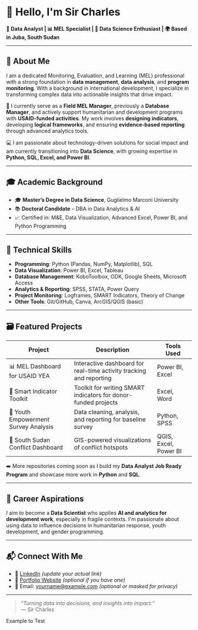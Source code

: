 # 👋 Hello, I'm Sir Charles

**🎯 Data Analyst | 📊 MEL Specialist | 🧠 Data Science Enthusiast | 🌍 Based in Juba, South Sudan**

---

## 🧾 About Me

I am a dedicated Monitoring, Evaluation, and Learning (MEL) professional with a strong foundation in **data management**, **data analysis**, and **program monitoring**. With a background in international development, I specialize in transforming complex data into actionable insights that drive impact.

📌 I currently serve as a **Field MEL Manager**, previously a **Database Manager**, and actively support humanitarian and development programs with **USAID-funded activities**. My work involves **designing indicators**, developing **logical frameworks**, and ensuring **evidence-based reporting** through advanced analytics tools.

💻 I am passionate about technology-driven solutions for social impact and am currently transitioning into **Data Science**, with growing expertise in **Python, SQL, Excel, and Power BI**.

---

## 🎓 Academic Background

- 🎓 **Master’s Degree in Data Science**, Guglielmo Marconi University  
- 📚 **Doctoral Candidate** – DBA in Data Analytics & AI  
- 📈 Certified in: M&E, Data Visualization, Advanced Excel, Power BI, and Python Programming

---

## 🔧 Technical Skills

- **Programming**: Python (Pandas, NumPy, Matplotlib), SQL  
- **Data Visualization**: Power BI, Excel, Tableau  
- **Database Management**: KoboToolbox, ODK, Google Sheets, Microsoft Access  
- **Analytics & Reporting**: SPSS, STATA, Power Query  
- **Project Monitoring**: Logframes, SMART Indicators, Theory of Change  
- **Other Tools**: Git/GitHub, Canva, ArcGIS/QGIS (basic)

---

## 🗃️ Featured Projects

| Project | Description | Tools Used |
|--------|-------------|------------|
| 📊 MEL Dashboard for USAID YEA | Interactive dashboard for real-time activity tracking and reporting | Power BI, Excel |
| 🧾 Smart Indicator Toolkit | Toolkit for writing SMART indicators for donor-funded projects | Excel, Word |
| 🧠 Youth Empowerment Survey Analysis | Data cleaning, analysis, and reporting for baseline survey | Python, SPSS |
| 📍 South Sudan Conflict Dashboard | GIS-powered visualizations of conflict hotspots | QGIS, Excel, Power BI |

➡️ More repositories coming soon as I build my **Data Analyst Job Ready Program** and showcase more work in **Python** and **SQL**.

---

## 🧭 Career Aspirations

I aim to become a **Data Scientist** who applies **AI and analytics for development work**, especially in fragile contexts. I'm passionate about using data to influence decisions in humanitarian response, youth development, and gender programming.

---

## 📬 Connect With Me

- 💼 [LinkedIn](https://www.linkedin.com) *(update your actual link)*
- 📝 [Portfolio Website](https://yourportfolio.com) *(optional if you have one)*
- 📧 Email: yourname@example.com *(optional or masked for privacy)*

---

> *“Turning data into decisions, and insights into impact.”*  
> — Sir Charles

Example to Test
